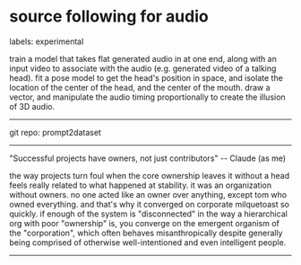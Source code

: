 # source following for audio

labels: experimental

train a model that takes flat generated audio in at one end, 
along with an input video to associate with the audio (e.g.
generated video of a talking head). fit a pose model to get
the head's position in space, and isolate the location of the 
center of the head, and the center of the mouth. draw a vector, 
and manipulate the audio timing proportionally to create the
illusion of 3D audio.




---

git repo: prompt2dataset

---

"Successful projects have owners, not just contributors" -- Claude (as me)

the way projects turn foul when the core ownership leaves it without a head feels
really related to what happened at stability. it was an organization without owners.
no one acted like an owner over anything, except tom who owned everything. and that's
why it converged on corporate milquetoast so quickly. if enough of the system is "disconnected"
in the way a hierarchical org with poor "ownership" is, you converge on 
the emergent organism of the "corporation", which often behaves misanthropically 
despite generally being comprised of otherwise well-intentioned and even intelligent people.

---

